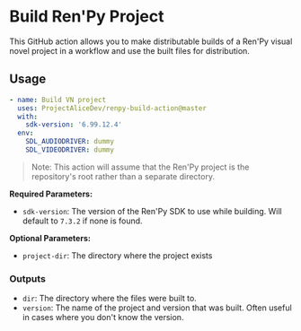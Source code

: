 # Build Ren'Py Project

This GitHub action allows you to make distributable builds of a Ren'Py visual novel project in a workflow and use the built files for distribution.

## Usage

```yml
- name: Build VN project
  uses: ProjectAliceDev/renpy-build-action@master
  with:
    sdk-version: '6.99.12.4'
  env:
    SDL_AUDIODRIVER: dummy
    SDL_VIDEODRIVER: dummy
```

> Note: This action will assume that the Ren'Py project is the repository's root rather than a separate directory.

**Required Parameters:**

- `sdk-version`: The version of the Ren'Py SDK to use while building. Will default to `7.3.2` if none is found.

**Optional Parameters:**

- `project-dir`: The directory where the project exists

### Outputs

- `dir`: The directory where the files were built to.
- `version`: The name of the project and version that was built. Often useful in cases where you don't know the version.
